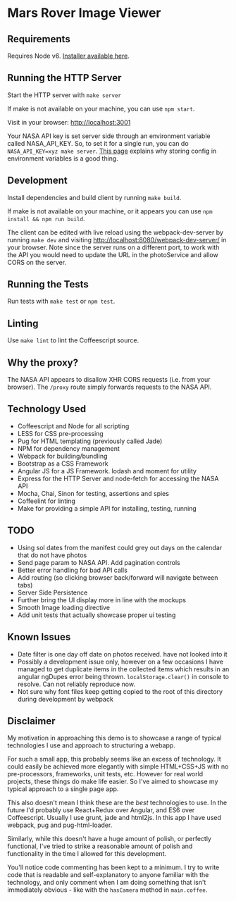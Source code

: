 # Mars Rover Image Viewer

## Requirements

Requires Node v6. [Installer available here](https://nodejs.org/en/).

## Running the HTTP Server

Start the HTTP server with `make server`

If make is not available on your machine, you can use `npm start`.

Visit in your browser: [http://localhost:3001](http://localhost:3001)

Your NASA API key is set server side through an environment variable called NASA_API_KEY. So, to set it for a single run, you can do `NASA_API_KEY=xyz make server`. [This page](https://12factor.net/config) explains why storing config in environment variables is a good thing.

## Development

Install dependencies and build client by running `make build`.

If make is not available on your machine, or it appears  you can use `npm install && npm run build`.

The client can be edited with live reload using the webpack-dev-server by running `make dev` and visiting [http://localhost:8080/webpack-dev-server/](http://localhost:8080/webpack-dev-server/) in your browser. Note since the server runs on a different port, to work with the API you would need to update the URL in the photoService and allow CORS on the server.

## Running the Tests

Run tests with `make test` or `npm test`.

## Linting

Use `make lint` to lint the Coffeescript source.

## Why the proxy?

The NASA API appears to disallow XHR CORS requests (i.e. from your browser). The `/proxy` route simply forwards requests to the NASA API.

## Technology Used

- Coffeescript and Node for all scripting
- LESS for CSS pre-processing
- Pug for HTML templating (previously called Jade)
- NPM for dependency management
- Webpack for building/bundling
- Bootstrap as a CSS Framework
- Angular JS for a JS Framework. lodash and moment for utility
- Express for the HTTP Server and node-fetch for accessing the NASA API
- Mocha, Chai, Sinon for testing, assertions and spies
- Coffeelint for linting
- Make for providing a simple API for installing, testing, running

## TODO

- Using sol dates from the manifest could grey out days on the calendar that do not have photos
- Send page param to NASA API. Add pagination controls
- Better error handling for bad API calls
- Add routing (so clicking browser back/forward will navigate between tabs)
- Server Side Persistence
- Further bring the UI display more in line with the mockups
- Smooth Image loading directive
- Add unit tests that actually showcase proper ui testing

## Known Issues

- Date filter is one day off date on photos received. have not looked into it
- Possibly a development issue only, however on a few occasions I have managed to get duplicate items in the collected items which results in an angular ngDupes error being thrown. `localStorage.clear()` in console to resolve. Can not reliably reproduce now.
- Not sure why font files keep getting copied to the root of this directory during development by webpack


## Disclaimer

My motivation in approaching this demo is to showcase a range of typical technologies I use and approach to structuring a webapp.

For such a small app, this probably seems like an excess of technology. It could easily be achieved more elegantly with simple HTML+CSS+JS with no pre-processors, frameworks, unit tests, etc. However for real world projects, these things do make life easier. So I've aimed to showcase my typical approach to a single page app.

This also doesn't mean I think these are the *best* technologies to use. In the future I'd probably use React+Redux over Angular, and ES6 over Coffeescript. Usually I use grunt, jade and html2js. In this app I have used webpack, pug and pug-html-loader.

Similarly, while this doesn't have a huge amount of polish, or perfectly functional, I've tried to strike a reasonable amount of polish and functionality in the time I allowed for this development.

You'll notice code commenting has been kept to a minimum. I try to write code that is readable and self-explanatory to anyone familiar with the technology, and only comment when I am doing something that isn't immediately obvious - like with the `hasCamera` method in `main.coffee`.

